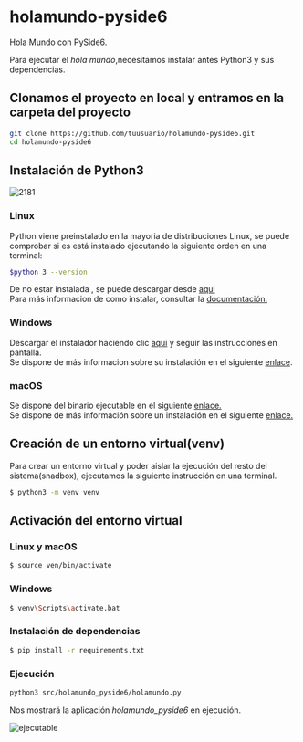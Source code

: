 # holamundo-pyside6
Hola Mundo con PySide6.      
  
Para ejecutar el _hola mundo_,necesitamos instalar antes Python3 y sus dependencias.

## Clonamos el proyecto en local y entramos en la carpeta del proyecto

```bash
git clone https://github.com/tuusuario/holamundo-pyside6.git
cd holamundo-pyside6
```
## Instalación de Python3
![2181](https://github.com/user-attachments/assets/8e55f5e3-0544-4301-83a1-73b039a99626)  
### Linux
Python viene preinstalado en la mayoria de distribuciones Linux, se puede comprobar si es está instalado ejecutando la siguiente orden en una terminal:
```bash
$python 3 --version
```
De no estar instalada , se puede descargar desde [aqui](https://www.python.org)  
Para más informacion de como instalar, consultar la [documentación.](https://pyspanishdoc.sourceforge.net/)
### Windows 
Descargar el instalador haciendo clic [aqui](https://www.microsoft.com/es-es/software-download/windows11) y seguir las instrucciones en pantalla.  
Se dispone de más informacion sobre su instalación en el siguiente [enlace](https://support.microsoft.com/es-es/windows/crear-medios-de-instalaci%C3%B3n-para-windows-99a58364-8c02-206f-aa6f-40c3b507420d).
### macOS
Se dispone del binario ejecutable en el siguiente [enlace.](https://support.apple.com/es-es/guide/terminal/apdd100908f-06b3-4e63-8a87-32e71241bab4/mac)  
Se dispone de más información sobre un instalación en el siguiente [enlace.](https://support.apple.com/es-es/102662)
## Creación de un entorno virtual(venv)
Para crear un entorno virtual y poder aislar la ejecución del resto del sistema(snadbox), ejecutamos la siguiente instrucción en una terminal.
```bash
$ python3 -m venv venv
```
## Activación del entorno virtual
### Linux y macOS
```bash
$ source ven/bin/activate
```
### Windows
```bash
$ venv\Scripts\activate.bat
```
### Instalación de dependencias
```bash
$ pip install -r requirements.txt
```
### Ejecución
```bash
python3 src/holamundo_pyside6/holamundo.py
```
Nos mostrará la aplicación _holamundo_pyside6_ en ejecución.  

![ejecutable](https://github.com/user-attachments/assets/2a4adb26-a143-418e-9ada-80056cb64d2e)
